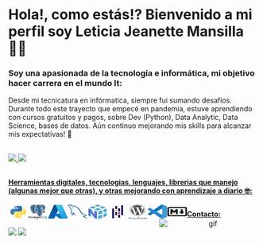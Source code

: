 # Hola!, como estás!? Bienvenido a mi perfil soy Leticia Jeanette Mansilla 👩‍💻

### Soy una apasionada de la tecnología e informática, mi objetivo hacer carrera en el mundo It: 
Desde mi tecnicatura en infórmatica, siempre fui sumando desafíos. Durante todo este trayecto que empecé en pandemia, estuve aprendiendo con cursos gratuitos y pagos, sobre Dev (Python), Data Analytic, Data Science, bases de datos. Aún continuo mejorando mis skills para alcanzar mis expectativas! 🚀

<div style="display: inline_block"><br>
  <a href="https://github.com/Jeanette22">
  <img height="150em" src="https://github-readme-stats.vercel.app/api?username=Jeanette22&show_icons=true&theme=Gradient&include_all_commits=true&count_private=true"/>
  <img height="150em" src="https://github-readme-stats.vercel.app/api/top-langs/?username=Jeanette22&layout=compact&langs_count=7&theme=Gradient"/>
</div>

##

#### Herramientas digitales, tecnologias, lenguajes, librerias que manejo (algunas mejor que otras), y otras mejorando con aprendizaje a diario 🤓: 

<div align="center">
  
  <img align="left" alt="Rafa-Python" height="30" width="40" src="https://raw.githubusercontent.com/devicons/devicon/master/icons/python/python-original.svg">               
  <img align="left" alt="Postgre" height="30" width="40" src="https://github.com/devicons/devicon/blob/master/icons/postgresql/postgresql-original-wordmark.svg">
  <img align="left" alt="Azure" height="30" width="40" src="https://github.com/devicons/devicon/blob/master/icons/azure/azure-original.svg">      
  <img align="left" alt="MySQL" height="30" width="40" src="https://github.com/devicons/devicon/blob/master/icons/mysql/mysql-original.svg">   
  <img align="left" alt="Numpy" height="30" width="40" src="https://github.com/devicons/devicon/blob/master/icons/numpy/numpy-original.svg">
  <img align="left" alt="Pandas" height="30" width="40" src="https://github.com/devicons/devicon/blob/master/icons/pandas/pandas-original.svg">
  <img align="left" alt="Wordpress" height="30" width="40" src="https://github.com/devicons/devicon/blob/master/icons/wordpress/wordpress-original.svg">
  <img align="left" alt="Vscode" height="30" width="40" src="https://github.com/devicons/devicon/blob/master/icons/vscode/vscode-original.svg">
  <img align="left" alt="Markdown" height="30" width="40" src="https://github.com/devicons/devicon/blob/master/icons/markdown/markdown-original.svg">
  <img align="right"alt="gif" height="100" width="200" src="https://media.giphy.com/media/l2R09a5L5Bb6ppV7y/giphy.gif">
</div>
  
  
 ##
 ##
 ##
  
 #### Contacto:  
</div> 
 <a href = "mailto:leticiajmansilla@gmail.com"><img src="https://img.shields.io/badge/-Gmail-%23333?style=for-the-badge&logo=gmail&logoColor=white" target="_blank"></a>
 <a href = "LinkedIn:https://www.linkedin.com/in/leticia-mansilla777/"><img src = "https://img.shields.io/badge/LinkedIn-0077B5?style=for-the-badge&logo=linkedin&logoColor=white" target="_blank"></a>

</div>
